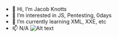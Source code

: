 - 👋 Hi, I’m Jacob Knotts
- 👀 I’m interested in JS, Pentesting, 0days
- 🌱 I’m currently learning XML, XXE, etc
- 📫 N/A
![Alt text](https://spotify-recently-played-readme.vercel.app/api?user=pusr0zbnoxowwniyz14d063kz)

<!---
selfcentered/selfcentered is a ✨ special ✨ repository because its `README.md` (this file) appears on your GitHub profile.
You can click the Preview link to take a look at your changes.
--->
